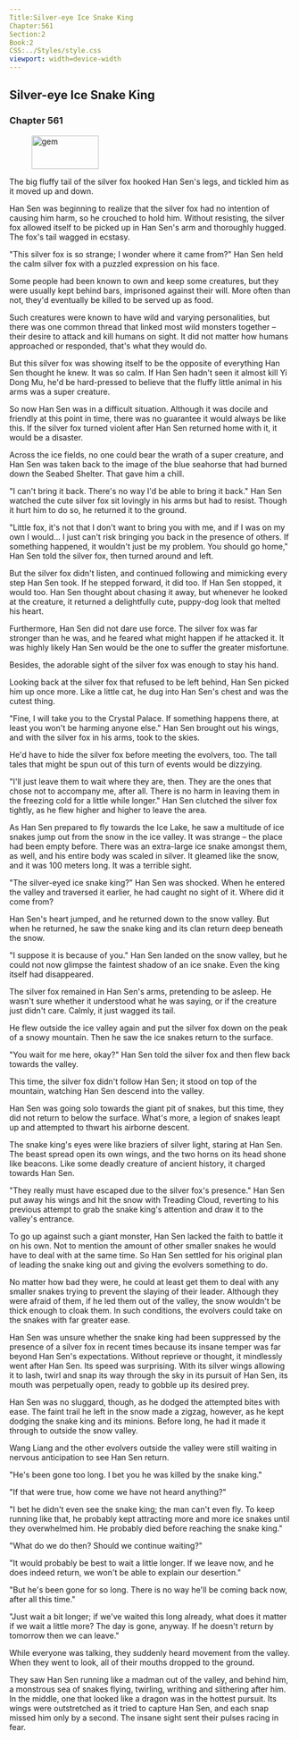 ```yaml
---
Title:Silver-eye Ice Snake King 
Chapter:561 
Section:2 
Book:2 
CSS:../Styles/style.css 
viewport: width=device-width
---
```

  
## Silver-eye Ice Snake King
### Chapter 561
  
<figure>
	<img src="../Images/gem.gif" alt="gem" id="gem" width="120" height="60" />
</figure>
  

  
The big fluffy tail of the silver fox hooked Han Sen's legs, and tickled him as it moved up and down.

Han Sen was beginning to realize that the silver fox had no intention of causing him harm, so he crouched to hold him. Without resisting, the silver fox allowed itself to be picked up in Han Sen's arm and thoroughly hugged. The fox's tail wagged in ecstasy.

"This silver fox is so strange; I wonder where it came from?" Han Sen held the calm silver fox with a puzzled expression on his face.

Some people had been known to own and keep some creatures, but they were usually kept behind bars, imprisoned against their will. More often than not, they'd eventually be killed to be served up as food.

Such creatures were known to have wild and varying personalities, but there was one common thread that linked most wild monsters together – their desire to attack and kill humans on sight. It did not matter how humans approached or responded, that's what they would do.

But this silver fox was showing itself to be the opposite of everything Han Sen thought he knew. It was so calm. If Han Sen hadn't seen it almost kill Yi Dong Mu, he'd be hard-pressed to believe that the fluffy little animal in his arms was a super creature.

So now Han Sen was in a difficult situation. Although it was docile and friendly at this point in time, there was no guarantee it would always be like this. If the silver fox turned violent after Han Sen returned home with it, it would be a disaster.

Across the ice fields, no one could bear the wrath of a super creature, and Han Sen was taken back to the image of the blue seahorse that had burned down the Seabed Shelter. That gave him a chill.

"I can't bring it back. There's no way I'd be able to bring it back." Han Sen watched the cute silver fox sit lovingly in his arms but had to resist. Though it hurt him to do so, he returned it to the ground.

"Little fox, it's not that I don't want to bring you with me, and if I was on my own I would... I just can't risk bringing you back in the presence of others. If something happened, it wouldn't just be my problem. You should go home," Han Sen told the silver fox, then turned around and left.

But the silver fox didn't listen, and continued following and mimicking every step Han Sen took. If he stepped forward, it did too. If Han Sen stopped, it would too. Han Sen thought about chasing it away, but whenever he looked at the creature, it returned a delightfully cute, puppy-dog look that melted his heart.

Furthermore, Han Sen did not dare use force. The silver fox was far stronger than he was, and he feared what might happen if he attacked it. It was highly likely Han Sen would be the one to suffer the greater misfortune.

Besides, the adorable sight of the silver fox was enough to stay his hand.

Looking back at the silver fox that refused to be left behind, Han Sen picked him up once more. Like a little cat, he dug into Han Sen's chest and was the cutest thing.

"Fine, I will take you to the Crystal Palace. If something happens there, at least you won't be harming anyone else." Han Sen brought out his wings, and with the silver fox in his arms, took to the skies.

He'd have to hide the silver fox before meeting the evolvers, too. The tall tales that might be spun out of this turn of events would be dizzying.

"I'll just leave them to wait where they are, then. They are the ones that chose not to accompany me, after all. There is no harm in leaving them in the freezing cold for a little while longer." Han Sen clutched the silver fox tightly, as he flew higher and higher to leave the area.

As Han Sen prepared to fly towards the Ice Lake, he saw a multitude of ice snakes jump out from the snow in the ice valley. It was strange – the place had been empty before. There was an extra-large ice snake amongst them, as well, and his entire body was scaled in silver. It gleamed like the snow, and it was 100 meters long. It was a terrible sight.

"The silver-eyed ice snake king?" Han Sen was shocked. When he entered the valley and traversed it earlier, he had caught no sight of it. Where did it come from?

Han Sen's heart jumped, and he returned down to the snow valley. But when he returned, he saw the snake king and its clan return deep beneath the snow.

"I suppose it is because of you." Han Sen landed on the snow valley, but he could not now glimpse the faintest shadow of an ice snake. Even the king itself had disappeared.

The silver fox remained in Han Sen's arms, pretending to be asleep. He wasn't sure whether it understood what he was saying, or if the creature just didn't care. Calmly, it just wagged its tail.

He flew outside the ice valley again and put the silver fox down on the peak of a snowy mountain. Then he saw the ice snakes return to the surface.

"You wait for me here, okay?" Han Sen told the silver fox and then flew back towards the valley.

This time, the silver fox didn't follow Han Sen; it stood on top of the mountain, watching Han Sen descend into the valley.

Han Sen was going solo towards the giant pit of snakes, but this time, they did not return to below the surface. What's more, a legion of snakes leapt up and attempted to thwart his airborne descent.

The snake king's eyes were like braziers of silver light, staring at Han Sen. The beast spread open its own wings, and the two horns on its head shone like beacons. Like some deadly creature of ancient history, it charged towards Han Sen.

"They really must have escaped due to the silver fox's presence." Han Sen put away his wings and hit the snow with Treading Cloud, reverting to his previous attempt to grab the snake king's attention and draw it to the valley's entrance.

To go up against such a giant monster, Han Sen lacked the faith to battle it on his own. Not to mention the amount of other smaller snakes he would have to deal with at the same time. So Han Sen settled for his original plan of leading the snake king out and giving the evolvers something to do.

No matter how bad they were, he could at least get them to deal with any smaller snakes trying to prevent the slaying of their leader. Although they were afraid of them, if he led them out of the valley, the snow wouldn't be thick enough to cloak them. In such conditions, the evolvers could take on the snakes with far greater ease.

Han Sen was unsure whether the snake king had been suppressed by the presence of a silver fox in recent times because its insane temper was far beyond Han Sen's expectations. Without reprieve or thought, it mindlessly went after Han Sen. Its speed was surprising. With its silver wings allowing it to lash, twirl and snap its way through the sky in its pursuit of Han Sen, its mouth was perpetually open, ready to gobble up its desired prey.

Han Sen was no sluggard, though, as he dodged the attempted bites with ease. The faint trail he left in the snow made a zigzag, however, as he kept dodging the snake king and its minions. Before long, he had it made it through to outside the snow valley.

Wang Liang and the other evolvers outside the valley were still waiting in nervous anticipation to see Han Sen return.

"He's been gone too long. I bet you he was killed by the snake king."

"If that were true, how come we have not heard anything?"

"I bet he didn't even see the snake king; the man can't even fly. To keep running like that, he probably kept attracting more and more ice snakes until they overwhelmed him. He probably died before reaching the snake king."

"What do we do then? Should we continue waiting?"

"It would probably be best to wait a little longer. If we leave now, and he does indeed return, we won't be able to explain our desertion."

"But he's been gone for so long. There is no way he'll be coming back now, after all this time."

"Just wait a bit longer; if we've waited this long already, what does it matter if we wait a little more? The day is gone, anyway. If he doesn't return by tomorrow then we can leave."

While everyone was talking, they suddenly heard movement from the valley. When they went to look, all of their mouths dropped to the ground.

They saw Han Sen running like a madman out of the valley, and behind him, a monstrous sea of snakes flying, twirling, writhing and slithering after him. In the middle, one that looked like a dragon was in the hottest pursuit. Its wings were outstretched as it tried to capture Han Sen, and each snap missed him only by a second. The insane sight sent their pulses racing in fear.